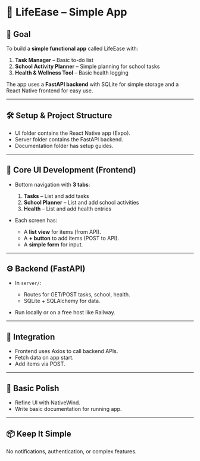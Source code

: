 # 📌 LifeEase – Simple App

## 🎯 Goal

To build a **simple functional app** called LifeEase with:

1. **Task Manager** – Basic to-do list
2. **School Activity Planner** – Simple planning for school tasks
3. **Health & Wellness Tool** – Basic health logging

The app uses a **FastAPI backend** with SQLite for simple storage and a React Native frontend for easy use.

---

## 🛠️ Setup & Project Structure

* UI folder contains the React Native app (Expo).
* Server folder contains the FastAPI backend.
* Documentation folder has setup guides.

---

## 📱 Core UI Development (Frontend)

* Bottom navigation with **3 tabs**:

  1. **Tasks** – List and add tasks
  2. **School Planner** – List and add school activities
  3. **Health** – List and add health entries

* Each screen has:
  * A **list view** for items (from API).
  * A **+ button** to add items (POST to API).
  * A **simple form** for input.

---

## ⚙️ Backend (FastAPI)

* In `server/`:
  * Routes for GET/POST tasks, school, health.
  * SQLite + SQLAlchemy for data.

* Run locally or on a free host like Railway.

---

## 🔗 Integration

* Frontend uses Axios to call backend APIs.
* Fetch data on app start.
* Add items via POST.

---

## 🎨 Basic Polish

* Refine UI with NativeWind.
* Write basic documentation for running app.

---

## 📦 Keep It Simple

No notifications, authentication, or complex features.
